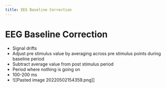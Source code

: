 ```yaml
---
title: EEG Baseline Correction
---
```


# EEG Baseline Correction
- Signal drifts
- Adjust pre stimulus value by averaging across pre stimulus points during baseline period
- Subtract average value from post stimulus period
- Period where nothing is going on
- 100-200 ms
- ![[Pasted image 20220502154359.png]]









